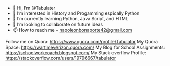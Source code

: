 - 👋 Hi, I’m @Tabulater
- 👀 I’m interested in History and Progamming espically Python
- 🌱 I’m currently learning Python, Java Script, and HTML
- 💞️ I’m looking to collaborate on future ideas
- 📫 How to reach me - napoleonbonaporte42@gmail.com

Follow me on Quora: https://www.quora.com/profile/Tabulator
My Quora Space: https://wartimeverizon.quora.com/
My Blog for School Assignments: https://schoolworkcoach.blogspot.com/
My Stack overflow Profile: https://stackoverflow.com/users/19796667/tabulator

<!---
Tabulater/Tabulater is a ✨ special ✨ repository because its `README.md` (this file) appears on your GitHub profile.
You can click the Preview link to take a look at your changes.
--->
